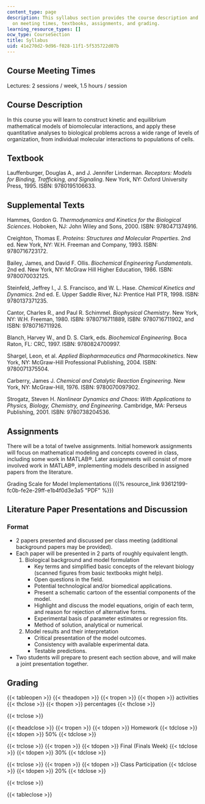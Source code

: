 ```yaml
---
content_type: page
description: This syllabus section provides the course description and information
  on meeting times, textbooks, assignments, and grading.
learning_resource_types: []
ocw_type: CourseSection
title: Syllabus
uid: 41e270d2-9d96-f028-11f1-5f535722d07b
---
```


Course Meeting Times
--------------------

Lectures: 2 sessions / week, 1.5 hours / session

Course Description
------------------

In this course you will learn to construct kinetic and equilibrium mathematical models of biomolecular interactions, and apply these quantitative analyses to biological problems across a wide range of levels of organization, from individual molecular interactions to populations of cells.

Textbook
--------

Lauffenburger, Douglas A., and J. Jennifer Linderman. _Receptors: Models for Binding, Trafficking, and Signaling_. New York, NY: Oxford University Press, 1995. ISBN: 9780195106633.

Supplemental Texts
------------------

Hammes, Gordon G. _Thermodynamics and Kinetics for the Biological Sciences_. Hoboken, NJ: John Wiley and Sons, 2000. ISBN: 9780471374916.

Creighton, Thomas E. _Proteins: Structures and Molecular Properties_. 2nd ed. New York, NY: W.H. Freeman and Company, 1993. ISBN: 9780716723172.

Bailey, James, and David F. Ollis. _Biochemical Engineering Fundamentals_. 2nd ed. New York, NY: McGraw Hill Higher Education, 1986. ISBN: 9780070032125.

Steinfeld, Jeffrey I., J. S. Francisco, and W. L. Hase. _Chemical Kinetics and Dynamics_. 2nd ed. E. Upper Saddle River, NJ: Prentice Hall PTR, 1998. ISBN: 9780137371235.

Cantor, Charles R., and Paul R. Schimmel. _Biophysical Chemistry_. New York, NY: W.H. Freeman, 1980. ISBN: 9780716711889, ISBN: 9780716711902, and ISBN: 9780716711926.

Blanch, Harvey W., and D. S. Clark, eds. _Biochemical Engineering_. Boca Raton, FL: CRC, 1997. ISBN: 9780824700997.

Shargel, Leon, et al. _Applied Biopharmaceutics and Pharmacokinetics_. New York, NY: McGraw-Hill Professional Publishing, 2004. ISBN: 9780071375504.

Carberry, James J. _Chemical and Catalytic Reaction Engineering_. New York, NY: McGraw-Hill, 1976. ISBN: 9780070097902.

Strogatz, Steven H. _Nonlinear Dynamics and Chaos: With Applications to Physics, Biology, Chemistry, and Engineering_. Cambridge, MA: Perseus Publishing, 2001. ISBN: 9780738204536.

Assignments
-----------

There will be a total of twelve assignments. Initial homework assignments will focus on mathematical modeling and concepts covered in class, including some work in MATLAB®. Later assignments will consist of more involved work in MATLAB®, implementing models described in assigned papers from the literature.

Grading Scale for Model Implementations ({{% resource_link 93612199-fc0b-fe2e-29ff-e1b4f0d3e3a5 "PDF" %}})

Literature Paper Presentations and Discussion
---------------------------------------------

### Format

*   2 papers presented and discussed per class meeting (additional background papers may be provided).
*   Each paper will be presented in 2 parts of roughly equivalent length.
    1.  Biological background and model formulation
        *   Key terms and simplified basic concepts of the relevant biology (scanned figures from basic textbooks might help).
        *   Open questions in the field.
        *   Potential technological and/or biomedical applications.
        *   Present a schematic cartoon of the essential components of the model.
        *   Highlight and discuss the model equations, origin of each term, and reason for rejection of alternative forms.
        *   Experimental basis of parameter estimates or regression fits.
        *   Method of solution, analytical or numerical.
    2.  Model results and their interpretation
        *   Critical presentation of the model outcomes.
        *   Consistency with available experimental data.
        *   Testable predictions.
*   Two students will prepare to present each section above, and will make a joint presentation together.

Grading
-------

{{< tableopen >}}
{{< theadopen >}}
{{< tropen >}}
{{< thopen >}}
activities
{{< thclose >}}
{{< thopen >}}
percentages
{{< thclose >}}

{{< trclose >}}

{{< theadclose >}}
{{< tropen >}}
{{< tdopen >}}
Homework
{{< tdclose >}}
{{< tdopen >}}
50%
{{< tdclose >}}

{{< trclose >}}
{{< tropen >}}
{{< tdopen >}}
Final (Finals Week)
{{< tdclose >}}
{{< tdopen >}}
30%
{{< tdclose >}}

{{< trclose >}}
{{< tropen >}}
{{< tdopen >}}
Class Participation
{{< tdclose >}}
{{< tdopen >}}
20%
{{< tdclose >}}

{{< trclose >}}

{{< tableclose >}}
